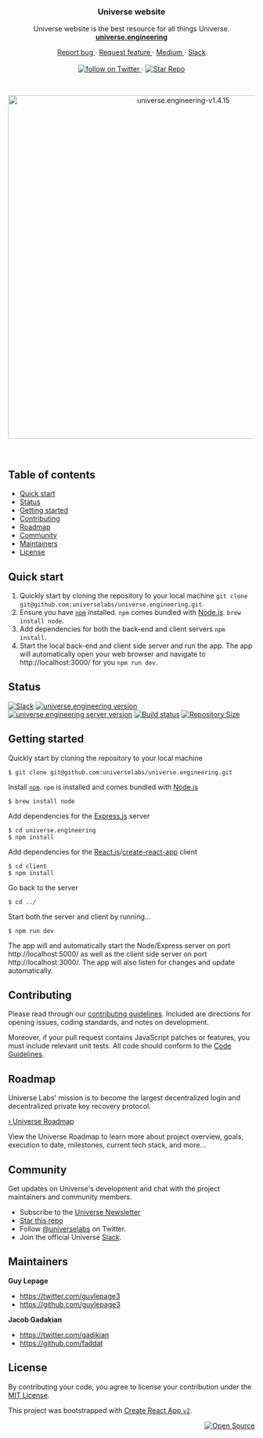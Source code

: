 <div align="center">
  <h3>Universe website</h3>
  <p>
    Universe website is the best resource for all things Universe.
    <br/>
    <a href="https://universe.engineering">
      <strong>universe.engineering</strong>
    </a>
  </p>
  <p>
    <a href="https://github.com/universelabs/universe.engineering/issues/new?labels=&template=bug_report.md" alt="Report a Bug">
      Report bug
    </a>
    &middot;
    <a href="https://github.com/universelabs/universe.engineering/issues/new?labels=&template=feature_request.md" alt="Request feature">
      Request feature
    </a>
    &middot;
    <a href="https://medium.com/universelabs" alt="UniverseLabs – Medium">
      Medium
    </a>
    &middot;
    <a href="https://slack.universe.engineering">
      Slack
    </a>
    <br/>
    <br/>
    <a href="https://twitter.com/intent/follow?screen_name=universelabs">
      <img src="https://img.shields.io/twitter/url/https/twitter.com/universelabs.svg?style=social&label=Follow%20%40universelabs&logo=twitter" alt="follow on Twitter" />
    </a>
    &middot;
    <a href="https://github.com/universelabs/universe.engineering/stargazers">
      <img src="https://img.shields.io/github/stars/universelabs/universe.engineering.svg?style=social&label=Star&maxAge=2592000" alt="Star Repo" />
    </a>
  </p>
</div>
<br/>
<p align="center">
  <a href="https://universe.engineering">
    <img width="700" alt="universe.engineering-v1.4.15" src="https://user-images.githubusercontent.com/1711854/64568837-bd074180-d329-11e9-89a6-951865976566.png">
  </a>
</p>

<br/>

## Table of contents

- [Quick start](#quick-start)
- [Status](#status)
- [Getting started](#getting-started)
- [Contributing](#contributing)
- [Roadmap](#roadmap)
- [Community](#community)
- [Maintainers](#maintainers)
- [License](#license)

## Quick start

1. Quickly start by cloning the repository to your local machine `git clone git@github.com:universelabs/universe.engineering.git`.
2. Ensure you have [`npm`](https://www.npmjs.com/get-npm) installed. `npm` comes bundled with [Node.js](https://nodejs.org/en/download/package-manager/). `brew install node`.
3. Add dependencies for both the back-end and client servers `npm install`.
4. Start the local back-end and client side server and run the app. The app will automatically open your web browser and navigate to http://localhost:3000/ for you `npm run dev`.

## Status

[![Slack](https://img.shields.io/badge/Community-Join_the_Slack!-purple.svg?colorA=212121&colorB=3f46ad)](https://slack.universe.engineering)
[![universe.engineering version](https://img.shields.io/badge/dynamic/json.svg?label=Version&url=https%3A%2F%2Fraw.githubusercontent.com%2Funiverselabs%2Funiverse.engineering%2Fmaster%2Fclient%2Fpackage.json&query=%24.version&colorA=%23212121&colorB=%2300BB00)](https://github.com/universelabs/universe.engineering/blob/master/client/package.json)
[![universe.engineering server version](https://img.shields.io/badge/dynamic/json.svg?label=Server+version&url=https%3A%2F%2Fraw.githubusercontent.com%2Funiverselabs%2Funiverse.engineering%2Fmaster%2Fpackage.json&query=%24.version&colorA=%23212121&colorB=%2300BB00)](https://github.com/universelabs/universe.engineering/blob/master/package.json)
[![Build status](https://img.shields.io/circleci/project/github/universelabs/universe.engineering.svg?label=Build+status&colorA=%23212121)](https://circleci.com/gh/universelabs/universe.engineering)
[![Repository Size](https://img.shields.io/github/repo-size/universelabs/universe.engineering.svg?label=Repository+Size&colorA=%23212121&colorB=%23007BFF)](https://github.com/universelabs/universe.engineering)

## Getting started

Quickly start by cloning the repository to your local machine

```
$ git clone git@github.com:universelabs/universe.engineering.git
```

Install [`npm`](https://www.npmjs.com/get-npm). `npm` is installed and comes bundled with [Node.js](https://nodejs.org/en/download/package-manager/)

```
$ brew install node
```

Add dependencies for the [Express.js](https://expressjs.com/) server

```
$ cd universe.engineering
$ npm install
```

Add dependencies for the [React.js](https://reactjs.org/)/[create-react-app](https://github.com/facebook/create-react-app) client

```
$ cd client
$ npm install
```

Go back to the server 

```
$ cd ../
```

Start both the server and client by running...

```
$ npm run dev
```

The app will and automatically start the Node/Express server on port http://localhost:5000/ as well as the client side server on port http://localhost:3000/. The app will also listen for changes and update automatically.

## Contributing

Please read through our [contributing guidelines](https://github.com/universelabs/universe/blob/master/CONTRIBUTING.md). Included are directions for opening issues, coding standards, and notes on development.

Moreover, if your pull request contains JavaScript patches or features, you
must include relevant unit tests. All code should conform to the [Code Guidelines](https://github.com/universelabs/universe/blob/master/CONTRIBUTING.md#code-guidelines).

## Roadmap

Universe Labs' mission is to become the largest decentralized login and decentralized private key recovery protocol.

[› Universe Roadmap](https://github.com/universelabs/universe/blob/master/ROADMAP.md)

View the Universe Roadmap to learn more about project overview, goals, execution to date, milestones, current tech stack, and more...

## Community

Get updates on Universe's development and chat with the project maintainers and community members.

- Subscribe to the [Universe Newsletter](http://universe.engineering/subscribe)
- [Star this repo](https://github.com/universelabs/universe/stargazers)
- Follow [@universelabs](https://twitter.com/universelabs) on Twitter.
- Join the official Universe [Slack](https://slack.universe.engineering).

## Maintainers

**Guy Lepage**
- <https://twitter.com/guylepage3>
- <https://github.com/guylepage3>

**Jacob Gadakian**
- <https://twitter.com/gadikian>
- <https://github.com/faddat>

## License

By contributing your code, you agree to license your contribution under the [
MIT License](LICENSE).

This project was bootstrapped with [Create React App `v2`](https://github.com/facebookincubator/create-react-app).

<div align="right">
  <a href="https://opensource.guide/how-to-contribute/#why-contribute-to-open-source">
    <img src="https://badges.frapsoft.com/os/v3/open-source.png?v=103)](https://github.com/ellerbrock/open-source-badges/" alt="Open Source">
  </a>
</div>